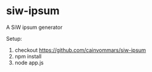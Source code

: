 siw-ipsum
=========

A SiW ipsum generator

Setup:
1. checkout https://github.com/cainvommars/siw-ipsum
2. npm install
3. node app.js
